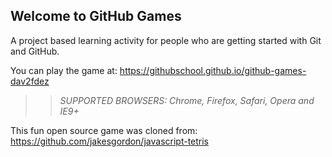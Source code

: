 ## Welcome to GitHub Games

A project based learning activity for people who are getting started with Git and GitHub.

You can play the game at: https://githubschool.github.io/github-games-dav2fdez

>> _*SUPPORTED BROWSERS*: Chrome, Firefox, Safari, Opera and IE9+_

This fun open source game was cloned from: https://github.com/jakesgordon/javascript-tetris
